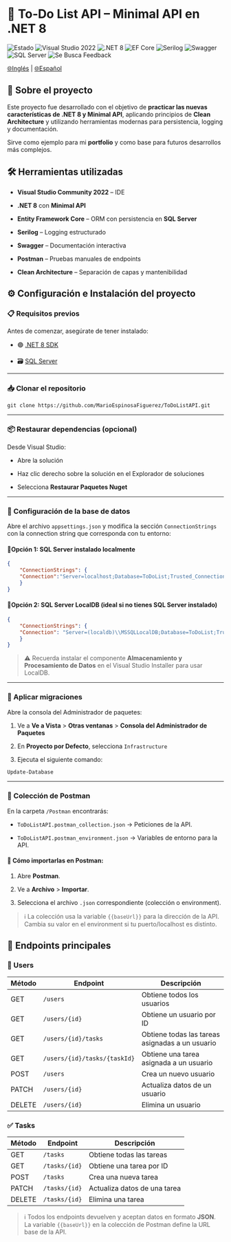 
# 📝 To‑Do List API – Minimal API en .NET 8

![Estado](https://img.shields.io/badge/Estado-🚧%20En%20desarrollo-yellow?style=flat)
![Visual Studio 2022](https://img.shields.io/badge/Visual%20Studio-2022-blue?style=flat&logo=visual-studio&logoColor=white)
![.NET 8](https://img.shields.io/badge/.NET-8.0-purple?style=flat)
![EF Core](https://img.shields.io/badge/Entity%20Framework-Core-blue)
![Serilog](https://img.shields.io/badge/Logging-Serilog-green)
![Swagger](https://img.shields.io/badge/API%20Docs-Swagger-orange)
![SQL Server](https://img.shields.io/badge/Database-SQL%20Server-lightgrey)
![Se Busca Feedback](https://img.shields.io/badge/Se%20Busca-Feedback-brightgreen?style=flat)  

[🌐Inglés](README.en.md) | [🌐Español](README.es.md)

## 📌 Sobre el proyecto

Este proyecto fue desarrollado con el objetivo de **practicar las nuevas características de .NET 8 y Minimal API**, aplicando principios de **Clean Architecture** y utilizando herramientas modernas para persistencia, logging y documentación.

Sirve como ejemplo para mi **portfolio** y como base para futuros desarrollos más complejos.

  
## 🛠 Herramientas utilizadas

-  **Visual Studio Community 2022** – IDE

-  **.NET 8** con **Minimal API**

-  **Entity Framework Core** – ORM con persistencia en **SQL Server**

-  **Serilog** – Logging estructurado

-  **Swagger** – Documentación interactiva

-  **Postman** – Pruebas manuales de endpoints

-  **Clean Architecture** – Separación de capas y mantenibilidad


## ⚙️ Configuración e Instalación del proyecto

### 📋 Requisitos previos

Antes de comenzar, asegúrate de tener instalado:

- 🟣 [.NET 8 SDK](https://dotnet.microsoft.com/en-us/download)

- 🗃️ [SQL Server](https://www.microsoft.com/en-us/sql-server/sql-server-downloads)

---

### 📥 Clonar el repositorio

```git
git clone https://github.com/MarioEspinosaFiguerez/ToDoListAPI.git
```

---

### 📦 Restaurar dependencias (opcional)

Desde Visual Studio:

- Abre la solución

- Haz clic derecho sobre la solución en el Explorador de soluciones

- Selecciona **Restaurar Paquetes Nuget**
 
---


### 🔧 Configuración de la base de datos

Abre el archivo `appsettings.json` y modifica la sección `ConnectionStrings` con la connection string que corresponda con tu entorno:

#### 🔹Opción 1: SQL Server instalado localmente
```json
{
    "ConnectionStrings": {
	"Connection":"Server=localhost;Database=ToDoList;Trusted_Connection=True;TrustServerCertificate=True;MultipleActiveResultSets=true"
    }
}
```

####  🔹Opción 2: SQL Server LocalDB (ideal si no tienes SQL Server instalado)
```json
{
    "ConnectionStrings": {
	"Connection": "Server=(localdb)\\MSSQLLocalDB;Database=ToDoList;Trusted_Connection=True;TrustServerCertificate=True;MultipleActiveResultSets=true"
    }
}

```  
>⚠️ Recuerda instalar el componente **Almacenamiento y Procesamiento de Datos** en el Visual Studio Installer para usar LocalDB.
 ---

### 🚀 Aplicar migraciones

Abre la consola del Administrador de paquetes:

1. Ve a **Ve a Vista** > **Otras ventanas** > **Consola del Administrador de Paquetes**

2. En **Proyecto por Defecto**, selecciona `Infrastructure`

3. Ejecuta el siguiente comando:

```bash
Update-Database
```
---  

### 📮 Colección de Postman

En la carpeta `/Postman` encontrarás:

-  `ToDoListAPI.postman_collection.json` → Peticiones de la API.

-  `ToDoListAPI.postman_environment.json` → Variables de entorno para la API.

#### 📌 Cómo importarlas en Postman:

1. Abre **Postman**.

2. Ve a **Archivo** > **Importar**.

3. Selecciona el archivo `.json` correspondiente (colección o environment).

> ℹ️ La colección usa la variable `{{baseUrl}}` para la dirección de la API.
> Cambia su valor en el environment si tu puerto/localhost es distinto.

## 📑 Endpoints principales

### 👤 Users
| Método | Endpoint                                         | Descripción                              |
|--------|--------------------------------------------------|------------------------------------------|
| GET    | `/users`                                         | Obtiene todos los usuarios               |
| GET    | `/users/{id}`                                    | Obtiene un usuario por ID                 |
| GET    | `/users/{id}/tasks`                              | Obtiene todas las tareas asignadas a un usuario	|
| GET    | `/users/{id}/tasks/{taskId}`                     | Obtiene una tarea asignada a un usuario   |
| POST   | `/users`                                         | Crea un nuevo usuario                     |
| PATCH  | `/users/{id}`                                    | Actualiza datos de un usuario             |
| DELETE| `/users/{id}`                                     | Elimina un usuario                        |


### ✅ Tasks
| Método | Endpoint                                         | Descripción                              |
|--------|--------------------------------------------------|------------------------------------------|
| GET    | `/tasks`                                         | Obtiene todas las tareas                  |
| GET    | `/tasks/{id}`                                    | Obtiene una tarea por ID                  |
| POST   | `/tasks`                                         | Crea una nueva tarea                      |
| PATCH  | `/tasks/{id}`                                    | Actualiza datos de una tarea              |
| DELETE | `/tasks/{id}`                                    | Elimina una tarea             			|

> ℹ️ Todos los endpoints devuelven y aceptan datos en formato **JSON**.  
> La variable `{{baseUrl}}` en la colección de Postman define la URL base de la API.
